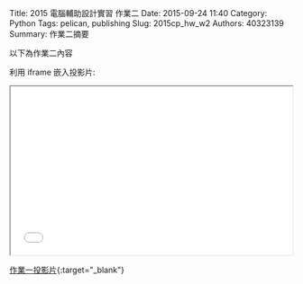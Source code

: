 Title: 2015 電腦輔助設計實習 作業二
Date: 2015-09-24 11:40
Category: Python
Tags: pelican, publishing
Slug: 2015cp_hw_w2
Authors: 40323139
Summary: 作業二摘要

以下為作業二內容

利用 iframe 嵌入投影片:

<iframe src="simplest2.html" width="500" height="300"></iframe>

[作業一投影片](simplest2.html){:target="_blank"}

